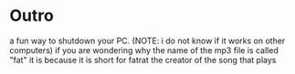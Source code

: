 # Outro
a fun way to shutdown your PC.    (NOTE: i do not know if it works on other computers)
if you are wondering why the name of the mp3 file is called "fat" it is because it is short for fatrat the creator of the song that plays
